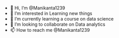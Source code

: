 - 👋 Hi, I’m @Manikanta1239
- 👀 I’m interested in Learning new things
- 🌱 I’m currently learning a course on data science
- 💞️ I’m looking to collaborate on Data analytics
- 📫 How to reach me @Manikanta1239

<!---
Manikanta1239/Manikanta1239 is a ✨ special ✨ repository because its `README.md` (this file) appears on your GitHub profile.
You can click the Preview link to take a look at your changes.
--->
